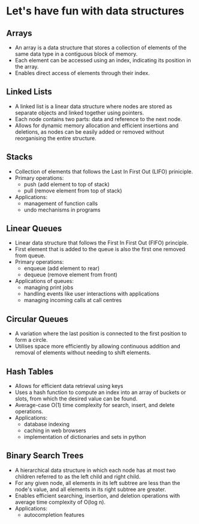 # Let's have fun with data structures

## Arrays
- An array is a data structure that stores a collection of elements of the same data type in a contiguous block of memory.
- Each element can be accessed using an index, indicating its position in the array.
- Enables direct access of elements through their index.


## Linked Lists
- A linked list is a linear data structure where nodes are stored as separate objects and linked together using pointers.
- Each node contains two parts: data and reference to the next node.
- Allows for dynamic memory allocation and efficient insertions and deletions, as nodes can be easily added or removed without reorganising the entire structure.


## Stacks
- Collection of elements that follows the Last In First Out (LIFO) priniciple.
- Primary operations:
  * push (add element to top of stack)
  * pull (remove element from top of stack)
- Applications:
  * management of function calls
  * undo mechanisms in programs
    
## Linear Queues
- Linear data structure that follows the First In First Out (FIFO) principle.
- First element that is added to the queue is also the first one removed from queue.
- Primary operations:
  * enqueue (add element to rear)
  * dequeue (remove element from front)
- Applications of queues:
  * managing print jobs
  * handling events like user interactions with applications
  * managing incoming calls at call centres
 
## Circular Queues
- A variation where the last position is connected to the first position to form a circle.
- Utilises space more efficiently by allowing continuous addition and removal of elements without needing to shift elements.
  
## Hash Tables
- Allows for efficient data retrieval using keys
- Uses a hash function to compute an index into an array of buckets or slots, from which the desired value can be found.
- Average-case O(1) time complexity for search, insert, and delete operations.
- Applications:
  * database indexing
  * caching in web browsers
  * implementation of dictionaries and sets in python
  
## Binary Search Trees
- A hierarchical data structure in which each node has at most two children referred to as the left child and right child.
- For any given node, all elements in its left subtree are less than the node's value, and all elements in its right subtree are greater.
- Enables efficient searching, insertion, and deletion operations with average time complexity of O(log n).
- Applications:
  * autocompletion features
